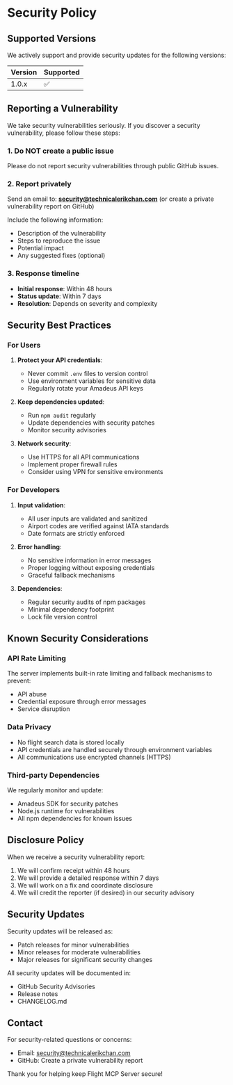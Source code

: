 # Security Policy

## Supported Versions

We actively support and provide security updates for the following versions:

| Version | Supported          |
| ------- | ------------------ |
| 1.0.x   | :white_check_mark: |

## Reporting a Vulnerability

We take security vulnerabilities seriously. If you discover a security vulnerability, please follow these steps:

### 1. Do NOT create a public issue

Please do not report security vulnerabilities through public GitHub issues.

### 2. Report privately

Send an email to: **security@technicalerikchan.com** (or create a private vulnerability report on GitHub)

Include the following information:
- Description of the vulnerability
- Steps to reproduce the issue
- Potential impact
- Any suggested fixes (optional)

### 3. Response timeline

- **Initial response**: Within 48 hours
- **Status update**: Within 7 days
- **Resolution**: Depends on severity and complexity

## Security Best Practices

### For Users

1. **Protect your API credentials**:
   - Never commit `.env` files to version control
   - Use environment variables for sensitive data
   - Regularly rotate your Amadeus API keys

2. **Keep dependencies updated**:
   - Run `npm audit` regularly
   - Update dependencies with security patches
   - Monitor security advisories

3. **Network security**:
   - Use HTTPS for all API communications
   - Implement proper firewall rules
   - Consider using VPN for sensitive environments

### For Developers

1. **Input validation**:
   - All user inputs are validated and sanitized
   - Airport codes are verified against IATA standards
   - Date formats are strictly enforced

2. **Error handling**:
   - No sensitive information in error messages
   - Proper logging without exposing credentials
   - Graceful fallback mechanisms

3. **Dependencies**:
   - Regular security audits of npm packages
   - Minimal dependency footprint
   - Lock file version control

## Known Security Considerations

### API Rate Limiting

The server implements built-in rate limiting and fallback mechanisms to prevent:
- API abuse
- Credential exposure through error messages
- Service disruption

### Data Privacy

- No flight search data is stored locally
- API credentials are handled securely through environment variables
- All communications use encrypted channels (HTTPS)

### Third-party Dependencies

We regularly monitor and update:
- Amadeus SDK for security patches
- Node.js runtime for vulnerabilities
- All npm dependencies for known issues

## Disclosure Policy

When we receive a security vulnerability report:

1. We will confirm receipt within 48 hours
2. We will provide a detailed response within 7 days
3. We will work on a fix and coordinate disclosure
4. We will credit the reporter (if desired) in our security advisory

## Security Updates

Security updates will be released as:
- Patch releases for minor vulnerabilities
- Minor releases for moderate vulnerabilities  
- Major releases for significant security changes

All security updates will be documented in:
- GitHub Security Advisories
- Release notes
- CHANGELOG.md

## Contact

For security-related questions or concerns:
- Email: security@technicalerikchan.com
- GitHub: Create a private vulnerability report

Thank you for helping keep Flight MCP Server secure!
